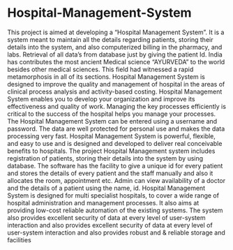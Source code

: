 # Hospital-Management-System
This project is aimed at developing a “Hospital Management System”. It is a system meant to maintain all the details regarding patients, storing their details into the system, and also computerized billing in the pharmacy, and labs. Retrieval of all data’s from database just by giving the patient Id.
 India has contributes the most ancient Medical science “AYURVEDA” to the world besides other medical sciences. This field had witnessed a rapid metamorphosis in all of its sections. Hospital Management System is designed to improve the quality and management of hospital in the areas of clinical process analysis and activity-based costing. Hospital Management System enables you to develop your organization and improve its effectiveness and quality of work. Managing the key processes efficiently is critical to the success of the hospital helps you manage your processes. 
The Hospital Management System can be entered using a username and password. The data are well protected for personal use and makes the data processing very fast. Hospital Management System is powerful, flexible, and easy to use and is designed and developed to deliver real conceivable benefits to hospitals. 
The project Hospital Management system includes registration of patients, storing their details into the system by using database. The software has the facility to give a unique id for every patient and stores the details of every patient and the staff manually and also it allocates the room, appointment etc. Admin can view availability of a doctor and the details of a patient using the name, id. Hospital Management System is designed for multi specialist hospitals, to cover a wide range of hospital administration and management processes. It also aims at providing low-cost reliable automation of the existing systems. The system also provides excellent security of data at every level of user-system interaction and also provides excellent security of data at every level of user-system interaction and also provides robust and & reliable storage and facilities

